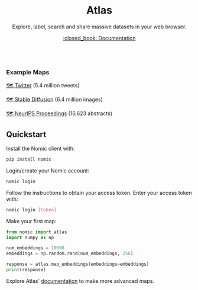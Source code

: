 <h1 align="center">Atlas</h1>
<p align="center">Explore, label, search and share massive datasets in your web browser.</p>

<p align="center">
  <a href="https://docs.nomic.ai">:closed_book:	 Documentation</a> 
  <br> <br>
  <br> <br>
</p>

### Example Maps

[:world_map: Twitter](https://atlas.nomic.ai/map/twitter) (5.4 million tweets)

[:world_map: Stable Diffusion](https://atlas.nomic.ai/map/stablediffusion) (6.4 million images)

[:world_map: NeurIPS Proceedings](https://atlas.nomic.ai/map/neurips) (16,623 abstracts)

## Quickstart

Install the Nomic client with:
```bash
pip install nomic
```

Login/create your Nomic account:
```bash
nomic login
```

Follow the instructions to obtain your access token. Enter your access token with:
```bash
nomic login [token]
```

Make your first map:
```python
from nomic import atlas
import numpy as np

num_embeddings = 10000
embeddings = np.random.rand(num_embeddings, 256)

response = atlas.map_embeddings(embeddings=embeddings)
print(response)
```

Explore Atlas' [documentation](https://docs.nomic.ai) to make more advanced maps.
